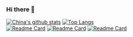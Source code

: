 ### Hi there 👋
[![China's github stats](https://github-readme-stats.vercel.app/api?username=china555&show_icons=true&theme=radical)](https://github.com/china555/china555)
[![Top Langs](https://github-readme-stats.vercel.app/api/top-langs/?username=china555&layout=compact&langs_count=8&theme=react)](https://github.com/china555/china555)  
[![Readme Card](https://github-readme-stats.vercel.app/api/pin/?username=china555&repo=Learning-Vue&theme=radical)](https://github.com/china555/Learning-Vue)
[![Readme Card](https://github-readme-stats.vercel.app/api/pin/?username=china555&repo=Learning-Flutter&theme=jolly )](https://github.com/china555/Learning-Flutter)
[![Readme Card](https://github-readme-stats.vercel.app/api/pin/?username=china555&repo=Web-Programming&theme=cobalt  )](https://github.com/china555/Web-Programming)
<!--
**china555/china555** is a ✨ _special_ ✨ repository because its `README.md` (this file) appears on your GitHub profile.



Here are some ideas to get you started:

- 🔭 I’m currently working on ...
- 🌱 I’m currently learning ...
- 👯 I’m looking to collaborate on ...
- 🤔 I’m looking for help with ...
- 💬 Ask me about ...
- 📫 How to reach me: ...
- 😄 Pronouns: ...
- ⚡ Fun fact: ...
-->
